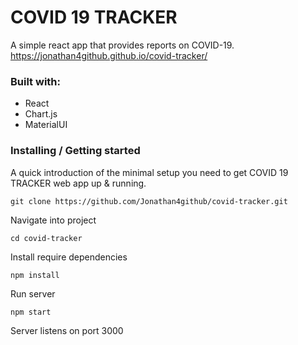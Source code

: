 # COVID 19 TRACKER

A simple react app that provides reports on COVID-19.
https://jonathan4github.github.io/covid-tracker/

### Built with:

- React
- Chart.js
- MaterialUI

### Installing / Getting started

A quick introduction of the minimal setup you need to get COVID 19 TRACKER web app up &
running.

`git clone https://github.com/Jonathan4github/covid-tracker.git`

Navigate into project

`cd covid-tracker`

Install require dependencies

`npm install`

Run server

`npm start`

Server listens on port 3000
